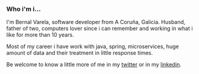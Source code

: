 ### Who i'm i...

I'm Bernal Varela, software developer from A Coruña, Galicia. Husband, father of two, computers lover since i can remember and working in what i like for more than 10 years.

Most of my career i have work with java, spring, microservices, huge amount of data and their treatment in little response times.

Be welcome to know a little more of me in my [twitter](https://twitter.com/bernalvarela) or in my [linkedin](https://www.linkedin.com/in/bernalvarela/).

<!--
**bernalvarela/bernalvarela** is a ✨ _special_ ✨ repository because its `README.md` (this file) appears on your GitHub profile.

Here are some ideas to get you started:

- 🔭 I’m currently working on ...
- 🌱 I’m currently learning ...
- 👯 I’m looking to collaborate on ...
- 🤔 I’m looking for help with ...
- 💬 Ask me about ...
- 📫 How to reach me: ...
- 😄 Pronouns: ...
- ⚡ Fun fact: ...
-->
